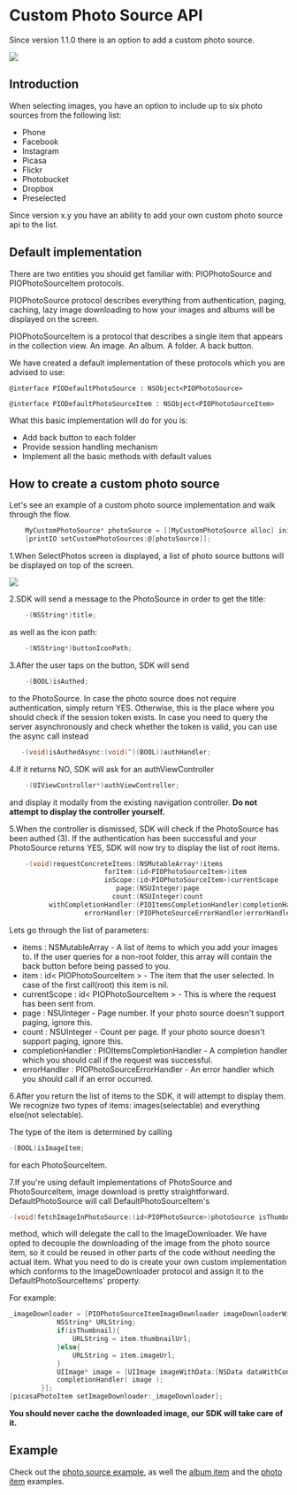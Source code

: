 Custom Photo Source API
===============

Since version 1.1.0 there is an option to add a custom photo source.

![](https://dl.dropboxusercontent.com/u/19321066/printIO/printio_sdk_screens.png)

## Introduction

When selecting images, you have an option to include up to six photo sources from the following list:

- Phone
- Facebook
- Instagram
- Picasa
- Flickr
- Photobucket
- Dropbox
- Preselected 

Since version x.y you have an ability to add your own custom photo source api to the list.

## Default implementation

There are two entities you should get familiar with: PIOPhotoSource and PIOPhotoSourceItem protocols. 

PIOPhotoSource protocol describes everything from authentication, paging, caching, lazy image downloading to how your images and albums will be displayed on the screen.

PIOPhotoSourceItem is a protocol that describes a single item that appears in the collection view. An image. An album. A folder. A back button.

We have created a default implementation of these protocols which you are advised to use:

    @interface PIODefaultPhotoSource : NSObject<PIOPhotoSource>

    @interface PIODefaultPhotoSourceItem : NSObject<PIOPhotoSourceItem>

What this basic implementation will do for you is:

- Add back button to each folder
- Provide session handling mechanism
- Implement all the basic methods with default values


## How to create a custom photo source

Let's see an example of a custom photo source implementation and walk through the flow. 

```Objective-C
    MyCustomPhotoSource* photoSource = [[MyCustomPhotoSource alloc] init];
    [printIO setCustomPhotoSources:@[photoSource]];
```

1.When SelectPhotos screen is displayed, a list of photo source buttons will be displayed on top of the screen.

![](https://www.dropbox.com/s/ops1sp8p9qe664x/IMG_1308.PNG?raw=1)

2.SDK will send a message to the PhotoSource in order to get the title:

```Objective-C
    -(NSString*)title;
```

as well as the icon path:

```Objective-C
    -(NSString*)buttonIconPath;
```

3.After the user taps on the button, SDK will send 

```Objective-C  
    -(BOOL)isAuthed;     
```

to the PhotoSource. In case the photo source does not require authentication, simply return YES. Otherwise, this is the place where you should check if the session token exists. In case you need to query the server asynchronously and check whether the token is valid, you can use the async call instead
 
 ```Objective-C
    -(void)isAuthedAsync:(void(^)(BOOL))authHandler;
```

4.If it returns NO, SDK will ask for an аuthViewController

```Objective-C
    -(UIViewController*)authViewController;
```

and display it modally from the existing navigation controller. **Do not attempt to display the controller yourself.**

5.When the controller is dismissed, SDK will check if the PhotoSource has been authed (3). If the authentication has been successful and your PhotoSource returns YES, SDK will now try to display the list of root items.

```Objective-C
    -(void)requestConcreteItems:(NSMutableArray*)items 
                        forItem:(id<PIOPhotoSourceItem>)item 
                        inScope:(id<PIOPhotoSourceItem>)currentScope 
                           page:(NSUInteger)page 
                          count:(NSUInteger)count 
          withCompletionHandler:(PIOItemsCompletionHandler)completionHandler 
                   errorHandler:(PIOPhotoSourceErrorHandler)errorHandler;
```

Lets go through the list of parameters:

- items : NSMutableArray - A list of items to which you add your images to. If the user queries for a non-root folder, this array will contain the back button before being passed to you.
- item : id< PIOPhotoSourceItem > - The item that the user selected. In case of the first call(root) this item is nil.
- currentScope : id< PIOPhotoSourceItem > - This is where the request has been sent from.
- page : NSUInteger - Page number. If your photo source doesn't support paging, ignore this.
- count : NSUInteger - Count per page. If your photo source doesn't support paging, ignore this.
- completionHandler : PIOItemsCompletionHandler - A completion handler which you should call if the request was successful. 
- errorHandler : PIOPhotoSourceErrorHandler - An error handler which you should call if an error occurred.

6.After you return the list of items to the SDK, it will attempt to display them. We recognize two types of items: images(selectable) and everything else(not selectable). 

The type of the item is determined by calling 

```Objective-C
-(BOOL)isImageItem;
```

for each PhotoSourceItem.

7.If you're using default implementations of PhotoSource and PhotoSourceItem, image download is pretty straightforward. DefaultPhotoSource will call DefaultPhotoSourceItem's 

```Objective-C
-(void)fetchImageInPhotoSource:(id<PIOPhotoSource>)photoSource isThumbnail:(BOOL)thumbnail withCompletionHandler:(void(^)(UIImage*))imageFetchCompletionHandler
```

method, which will delegate the call to the ImageDownloader. We have opted to decouple the downloading of the image from the photo source item, so it could be reused in other parts of the code without needing the actual item. What you need to do is create your own custom implementation which conforms to the ImageDownloader protocol and assign it to the DefaultPhotoSourceItems' property.

For example:

```Objective-C
_imageDownloader = [PIOPhotoSourceItemImageDownloader imageDownloaderWithBlock:^(PIOPicasaPhoto* item, id<PhotoSource> photoSource, BOOL isThumbnail ,PIOImageDownloadCompletionHandler completionHandler){
            NSString* URLString;
            if(isThumbnail){
                URLString = item.thumbnailUrl;
            }else{
                URLString = item.imageUrl;
            }
            UIImage* image = [UIImage imageWithData:[NSData dataWithContentsOfURL:[NSURL URLWithString:URLString]]];           
            completionHandler( image );
        }];
[picasaPhotoItem setImageDownloader:_imageDownloader];
```

**You should never cache the downloaded image, our SDK will take care of it.**

## Example

Check out the [photo source example](https://github.com/printdotio/printio-ios-sdk/blob/master/docs/Picasa.h), as well the [album item](https://github.com/printdotio/printio-ios-sdk/blob/master/docs/picasa_album_item.h) and the [photo item](https://github.com/printdotio/printio-ios-sdk/blob/master/docs/picasa_photo_item.h) examples.

